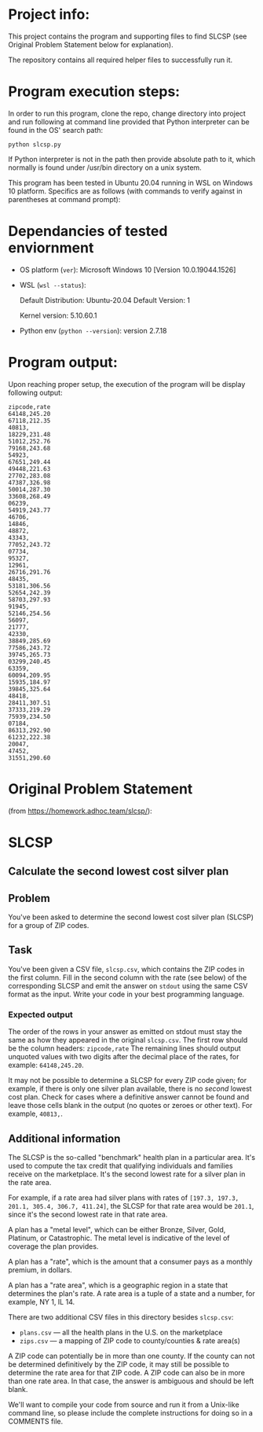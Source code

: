 # Project info:

This project contains the program and supporting files to find SLCSP (see Original Problem Statement below for explanation).

The repository contains all required helper files to successfully run it.


# Program execution steps:

In order to run this program, clone the repo, change directory into project and run following at command line provided that 
Python interpreter can be found in the OS' search path:
```
python slcsp.py
```
If Python interpreter is not in the path then provide absolute path to it, which normally is found under /usr/bin directory
on a unix system.




This program has been tested in Ubuntu 20.04 running in WSL on Windows 10 platform. Specifics are as follows (with commands to
verify against in parentheses at command prompt):

# Dependancies of tested enviornment

- OS platform (```ver```):
	Microsoft Windows 10 [Version 10.0.19044.1526]

- WSL (```wsl --status```):

	Default Distribution: Ubuntu-20.04
	Default Version: 1

	Kernel version: 5.10.60.1

- Python env (```python --version```): 
	version 2.7.18


# Program output:

Upon reaching proper setup, the execution of the program will be display following output:

```
zipcode,rate
64148,245.20
67118,212.35
40813,      
18229,231.48
51012,252.76
79168,243.68
54923,      
67651,249.44
49448,221.63
27702,283.08
47387,326.98
50014,287.30
33608,268.49
06239,      
54919,243.77
46706,      
14846,      
48872,      
43343,      
77052,243.72
07734,      
95327,      
12961,      
26716,291.76
48435,
53181,306.56
52654,242.39
58703,297.93
91945,
52146,254.56
56097,
21777,
42330,
38849,285.69
77586,243.72
39745,265.73
03299,240.45
63359,
60094,209.95
15935,184.97
39845,325.64
48418,
28411,307.51
37333,219.29
75939,234.50
07184,
86313,292.90
61232,222.38
20047,
47452,
31551,290.60
```









# Original Problem Statement 
(from https://homework.adhoc.team/slcsp/):

# SLCSP

## Calculate the second lowest cost silver plan

## Problem

You've been asked to determine the second lowest cost silver plan (SLCSP) for
a group of ZIP codes.

## Task

You've been given a CSV file, `slcsp.csv`, which contains the ZIP codes in the
first column. Fill in the second column with the rate (see below) of the
corresponding SLCSP and emit the answer on `stdout` using the same CSV format as
the input. Write your code in your best programming language.

### Expected output

The order of the rows in your answer as emitted on stdout must stay the same as how they
appeared in the original `slcsp.csv`. The first row should be the column headers: `zipcode,rate`
The remaining lines should output unquoted values with two digits after the decimal
place of the rates, for example: `64148,245.20`.

It may not be possible to determine a SLCSP for every ZIP code given; for example, if there is only one silver plan available, there is no _second_ lowest cost plan. Check for cases where a definitive answer cannot be found and leave those cells blank in the output (no quotes or zeroes or other text). For example, `40813,`.

## Additional information

The SLCSP is the so-called "benchmark" health plan in a particular area. It's
used to compute the tax credit that qualifying individuals and families receive
on the marketplace. It's the second lowest rate for a silver plan in the rate area.

For example, if a rate area had silver plans with rates of `[197.3, 197.3, 201.1, 305.4, 306.7, 411.24]`, the SLCSP for that rate area would be `201.1`,
since it's the second lowest rate in that rate area.

A plan has a "metal level", which can be either Bronze, Silver, Gold, Platinum,
or Catastrophic. The metal level is indicative of the level of coverage the plan
provides.

A plan has a "rate", which is the amount that a consumer pays as a monthly
premium, in dollars.

A plan has a "rate area", which is a geographic region in a state that
determines the plan's rate. A rate area is a tuple of a state and a number, for
example, NY 1, IL 14.

There are two additional CSV files in this directory besides `slcsp.csv`:

- `plans.csv` — all the health plans in the U.S. on the marketplace
- `zips.csv` — a mapping of ZIP code to county/counties & rate area(s)

A ZIP code can potentially be in more than one county. If the county can not be
determined definitively by the ZIP code, it may still be possible to determine
the rate area for that ZIP code. A ZIP code can also be in more than one rate area. In that case, the answer is ambiguous
and should be left blank.

We'll want to compile your code from source and run it from a Unix-like command line, so please include the complete instructions for doing so in a COMMENTS file.
